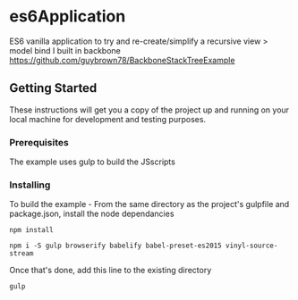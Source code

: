 # es6Application

ES6 vanilla application to try and re-create/simplify a recursive view > model bind I built in backbone https://github.com/guybrown78/BackboneStackTreeExample
## Getting Started

These instructions will get you a copy of the project up and running on your local machine for development and testing purposes.

### Prerequisites

The example uses gulp to build the JSscripts


### Installing

To build the example - From the same directory as the project's gulpfile and package.json, install the node dependancies

```
npm install
```

```
npm i -S gulp browserify babelify babel-preset-es2015 vinyl-source-stream
```

Once that's done, add this line to the existing directory

```
gulp
```

